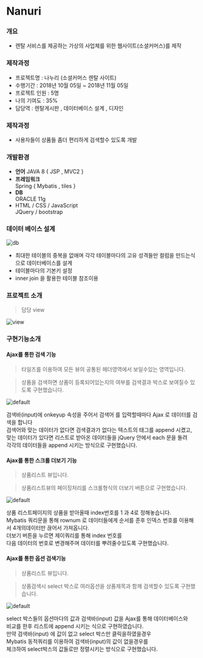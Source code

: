 # Nanuri

### 개요
* 렌탈 서비스를 제공하는 가상의 사업체를 위한 웹사이트(소셜커머스)를 제작  


### 제작과정
* 프로젝트명 : 나누리 (소셜커머스 렌탈 사이트)
* 수행기간 : 2018년 10월 05일 ~ 2018년 11월 05일
* 프로젝트 인원 : 5명  
* 나의 기여도   : 35%  
* 담당역      : 렌탈게시판 , 데이터베이스 설계 , 디자인  


### 제작과정
* 사용자들이 상품들 좀더 편리하게 검색할수 있도록 개발


### 개발환경
* **언어**
    JAVA 8 { JSP , MVC2  }  
* **프레임워크**  
    Spring { Mybatis , tiles }  
* **DB**  
   ORACLE 11g  
* HTML / CSS / JavaScript  
   JQuery / bootstrap  


### 데이터 베이스 설계 

![db](https://user-images.githubusercontent.com/24869943/47962601-8bb34a80-e062-11e8-80c1-51114b32150b.jpg)

 * 최대한 테이블의 중복을 없애며 각각 테이블마다의 고유 성격들만
컬럼을 만드는식으로 데이터베이스를 설계
* 테이블마다의 기본키 설정
* inner join 을 활용한 테이블 참조이용


### 프로젝트 소개
> 담당 view

![view](https://user-images.githubusercontent.com/24869943/47962959-dbe0db80-e067-11e8-9bc4-a4b3b9e5d98f.png)


### 구현기능소개
 #### Ajax를 통한 검색 기능
 > 타일즈를 이용하여 모든 뷰의 공통된 헤더영역에서 보일수있는 영역입니다.  
 
 > 상품을 검색하면 상품이 등록되어있는지의 여부를 검색결과 박스로 보여질수 있도록 구현했습니다.

![default](https://user-images.githubusercontent.com/24869943/47962647-1d22bc80-e063-11e8-8c0c-5509783b4f07.jpg)



검색바(input)에 onkeyup 속성을 주어서 검색어 를 입력할때마다 Ajax 로 데이터를 검색을 합니다   
검색어와 맞는 데이터가 없다면 검색결과가 없다는 텍스트의 태그를 append 시켰고,   
맞는 데이터가 있다면 리스트로 받아온 데이터들을 jQuery 안에서 each 문을 돌려   
각각의 데이터들을 append 시키는 방식으로 구현했습니다. 

   

#### Ajax를 통한 스크롤 더보기 기능
> 상품리스트 뷰입니다.   

> 상품리스트뷰의 페이징처리를 스크롤형식의 더보기 버튼으로 구현했습니다.

![default](https://user-images.githubusercontent.com/24869943/47962649-1f851680-e063-11e8-90d5-16109b4d7f85.jpg)


상품 리스트페이지의 상품을 받아올때 index번호를 1 과 4로 정해놓습니다.   
Mybatis 쿼리문을 통해 rownum 로 데이터들에게 순서를 준후 인덱스 번호를 이용해서 4개의데이터만 끊어서 가져옵니다.   
더보기 버튼을 누르면 제이쿼리를 통해 index 번호를   
다음 데이터의 번호로 변경해주며 데이터를 뿌려줄수있도록 구현했습니다.


#### Ajax를 통한 옵션 검색기능
> 상품리스트 뷰입니다.   

> 상품검색시 select 박스로 여러옵션을 상품제목과 함께 검색할수 있도록 구현했습니다.

![default](https://user-images.githubusercontent.com/24869943/47962650-214eda00-e063-11e8-9fce-4856e5108209.jpg)

select 박스들의 옵션마다의 값과 검색바(input) 값을 Ajax를 통해 데이터베이스와    
비교를 한후 리스트에 append 시키는 식으로 구현하였습니다.   
만약 검색바(input) 에 값이 없고 select 박스만 클릭을하였을경우   
Mybatis 동적쿼리를 이용하여 검색바(input)의 값이 없을경우를   
체크하여 select박스의 값들로만 정렬시키는 방식으로 구현했습니다.


